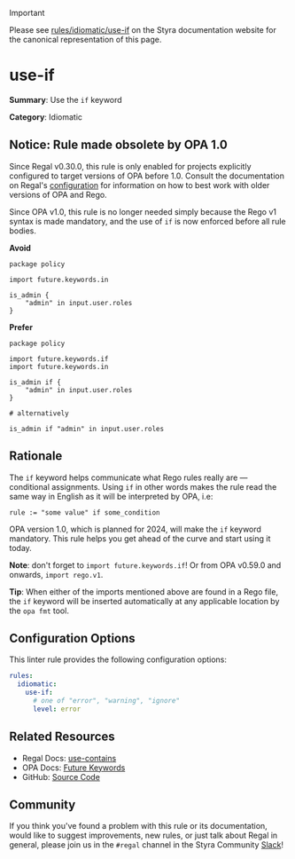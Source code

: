 > [!IMPORTANT]
> Please see [rules/idiomatic/use-if](https://docs.styra.com/regal/rules/idiomatic/use-if) on the Styra documentation website for the canonical representation of this page.

# use-if

**Summary**: Use the `if` keyword

**Category**: Idiomatic

## Notice: Rule made obsolete by OPA 1.0

Since Regal v0.30.0, this rule is only enabled for projects explicitly configured to target versions of OPA before 1.0.
Consult the documentation on Regal's [configuration](https://docs.styra.com/regal#configuration) for information on how
to best work with older versions of OPA and Rego.

Since OPA v1.0, this rule is no longer needed simply because the Rego v1 syntax is made mandatory, and the use of `if`
is now enforced before all rule bodies.

**Avoid**
```rego
package policy

import future.keywords.in

is_admin {
    "admin" in input.user.roles
}
```

**Prefer**
```rego
package policy

import future.keywords.if
import future.keywords.in

is_admin if {
    "admin" in input.user.roles
}

# alternatively

is_admin if "admin" in input.user.roles
```

## Rationale

The `if` keyword helps communicate what Rego rules really are — conditional assignments. Using `if` in other words makes
the rule read the same way in English as it will be interpreted by OPA, i.e:

```rego
rule := "some value" if some_condition
```

OPA version 1.0, which is planned for 2024, will make the `if` keyword mandatory. This rule helps you get ahead of the
curve and start using it today.

**Note**: don't forget to `import future.keywords.if`! Or from OPA v0.59.0 and onwards, `import rego.v1`.

**Tip**: When either of the imports mentioned above are found in a Rego file, the `if` keyword will be inserted
automatically at any applicable location by the `opa fmt` tool.

## Configuration Options

This linter rule provides the following configuration options:

```yaml
rules:
  idiomatic:
    use-if:
      # one of "error", "warning", "ignore"
      level: error
```

## Related Resources

- Regal Docs: [use-contains](https://docs.styra.com/regal/rules/idiomatic/use-contains)
- OPA Docs: [Future Keywords](https://www.openpolicyagent.org/docs/policy-language/#future-keywords)
- GitHub: [Source Code](https://github.com/StyraInc/regal/blob/main/bundle/regal/rules/idiomatic/use-if/use_if.rego)

## Community

If you think you've found a problem with this rule or its documentation, would like to suggest improvements, new rules,
or just talk about Regal in general, please join us in the `#regal` channel in the Styra Community
[Slack](https://inviter.co/styra)!
